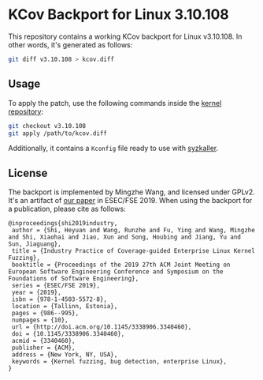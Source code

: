 # KCov Backport for Linux 3.10.108

This repository contains a working KCov backport for Linux v3.10.108. In other words, it's generated as follows:

```bash
git diff v3.10.108 > kcov.diff
```

## Usage

To apply the patch, use the following commands inside the [kernel repository]:

```bash
git checkout v3.10.108
git apply /path/to/kcov.diff
```

Additionally, it contains a `Kconfig` file ready to use with [syzkaller].

## License

The backport is implemented by Mingzhe Wang, and licensed under GPLv2. It's an artifact of [our paper] in ESEC/FSE 2019. When using the backport for a publication, please cite as follows:

```
@inproceedings{shi2019industry,
 author = {Shi, Heyuan and Wang, Runzhe and Fu, Ying and Wang, Mingzhe and Shi, Xiaohai and Jiao, Xun and Song, Houbing and Jiang, Yu and Sun, Jiaguang},
 title = {Industry Practice of Coverage-guided Enterprise Linux Kernel Fuzzing},
 booktitle = {Proceedings of the 2019 27th ACM Joint Meeting on European Software Engineering Conference and Symposium on the Foundations of Software Engineering},
 series = {ESEC/FSE 2019},
 year = {2019},
 isbn = {978-1-4503-5572-8},
 location = {Tallinn, Estonia},
 pages = {986--995},
 numpages = {10},
 url = {http://doi.acm.org/10.1145/3338906.3340460},
 doi = {10.1145/3338906.3340460},
 acmid = {3340460},
 publisher = {ACM},
 address = {New York, NY, USA},
 keywords = {Kernel fuzzing, bug detection, enterprise Linux},
} 
```

[syzkaller]: https://github.com/google/syzkaller
[our paper]: http://www.wingtecher.com/themes/WingTecherResearch/assets/papers/fse19-linux-kernel.pdf
[kernel repository]: https://github.com/torvalds/linux/
